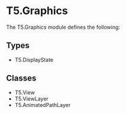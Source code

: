 T5.Graphics
==============

The T5.Graphics module defines the following:

Types
-----

- T5.DisplayState

Classes
-------

- T5.View
- T5.ViewLayer
- T5.AnimatedPathLayer